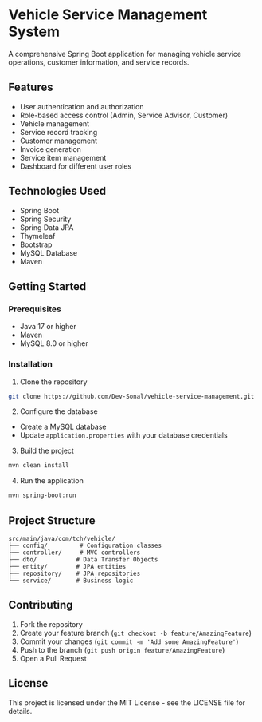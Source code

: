 # Vehicle Service Management System

A comprehensive Spring Boot application for managing vehicle service operations, customer information, and service records.

## Features

- User authentication and authorization
- Role-based access control (Admin, Service Advisor, Customer)
- Vehicle management
- Service record tracking
- Customer management
- Invoice generation
- Service item management
- Dashboard for different user roles

## Technologies Used

- Spring Boot
- Spring Security
- Spring Data JPA
- Thymeleaf
- Bootstrap
- MySQL Database
- Maven

## Getting Started

### Prerequisites

- Java 17 or higher
- Maven
- MySQL 8.0 or higher

### Installation

1. Clone the repository
```bash
git clone https://github.com/Dev-Sonal/vehicle-service-management.git
```

2. Configure the database
- Create a MySQL database
- Update `application.properties` with your database credentials

3. Build the project
```bash
mvn clean install
```

4. Run the application
```bash
mvn spring-boot:run
```

## Project Structure

```
src/main/java/com/tch/vehicle/
├── config/         # Configuration classes
├── controller/     # MVC controllers
├── dto/           # Data Transfer Objects
├── entity/        # JPA entities
├── repository/    # JPA repositories
└── service/       # Business logic
```

## Contributing

1. Fork the repository
2. Create your feature branch (`git checkout -b feature/AmazingFeature`)
3. Commit your changes (`git commit -m 'Add some AmazingFeature'`)
4. Push to the branch (`git push origin feature/AmazingFeature`)
5. Open a Pull Request

## License

This project is licensed under the MIT License - see the LICENSE file for details. 